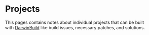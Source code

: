 Projects
========
This pages contains notes about individual projects that can be built with [DarwinBuild](darwinbuild.html) like build issues, necessary patches, and solutions.
